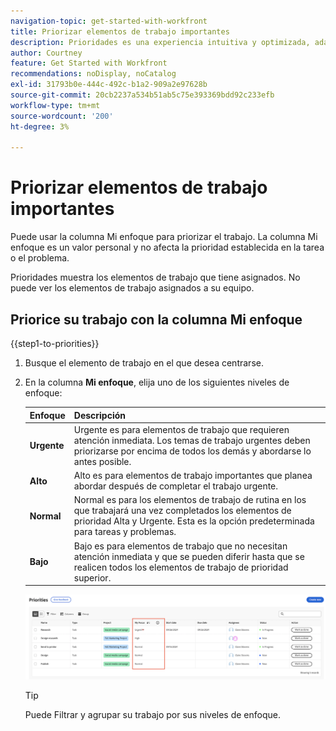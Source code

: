 ```yaml
---
navigation-topic: get-started-with-workfront
title: Priorizar elementos de trabajo importantes
description: Prioridades es una experiencia intuitiva y optimizada, adaptada a los propietarios de tareas.
author: Courtney
feature: Get Started with Workfront
recommendations: noDisplay, noCatalog
exl-id: 31793b0e-444c-492c-b1a2-909a2e97628b
source-git-commit: 20cb2237a534b51ab5c75e393369bdd92c233efb
workflow-type: tm+mt
source-wordcount: '200'
ht-degree: 3%

---
```


# Priorizar elementos de trabajo importantes

Puede usar la columna Mi enfoque para priorizar el trabajo. La columna Mi enfoque es un valor personal y no afecta la prioridad establecida en la tarea o el problema.

Prioridades muestra los elementos de trabajo que tiene asignados. No puede ver los elementos de trabajo asignados a su equipo.

## Priorice su trabajo con la columna Mi enfoque

{{step1-to-priorities}}

1. Busque el elemento de trabajo en el que desea centrarse.
1. En la columna **Mi enfoque**, elija uno de los siguientes niveles de enfoque:

   | Enfoque | Descripción |
   |-----------|-------------|
   | **Urgente** | Urgente es para elementos de trabajo que requieren atención inmediata. Los temas de trabajo urgentes deben priorizarse por encima de todos los demás y abordarse lo antes posible. |
   | **Alto** | Alto es para elementos de trabajo importantes que planea abordar después de completar el trabajo urgente. |
   | **Normal** | Normal es para los elementos de trabajo de rutina en los que trabajará una vez completados los elementos de prioridad Alta y Urgente. Esta es la opción predeterminada para tareas y problemas. |
   | **Bajo** | Bajo es para elementos de trabajo que no necesitan atención inmediata y que se pueden diferir hasta que se realicen todos los elementos de trabajo de prioridad superior. |

   ![](assets/my-focus-new.png)

   >[!TIP]
   >
   >Puede Filtrar y agrupar su trabajo por sus niveles de enfoque.
